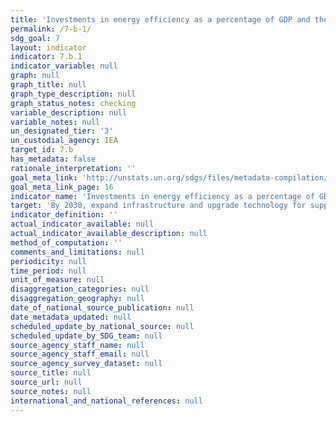 ```yaml
---
title: 'Investments in energy efficiency as a percentage of GDP and the amount of foreign direct investment in financial transfer for infrastructure and technology to sustainable development services'
permalink: /7-b-1/
sdg_goal: 7
layout: indicator
indicator: 7.b.1
indicator_variable: null
graph: null
graph_title: null
graph_type_description: null
graph_status_notes: checking
variable_description: null
variable_notes: null
un_designated_tier: '3'
un_custodial_agency: IEA
target_id: 7.b
has_metadata: false
rationale_interpretation: ''
goal_meta_link: 'http://unstats.un.org/sdgs/files/metadata-compilation/Metadata-Goal-7.pdf'
goal_meta_link_page: 16
indicator_name: 'Investments in energy efficiency as a percentage of GDP and the amount of foreign direct investment in financial transfer for infrastructure and technology to sustainable development services'
target: 'By 2030, expand infrastructure and upgrade technology for supplying modern and sustainable energy services for all in developing countries, in particular least developed countries and small island developing States.'
indicator_definition: ''
actual_indicator_available: null
actual_indicator_available_description: null
method_of_computation: ''
comments_and_limitations: null
periodicity: null
time_period: null
unit_of_measure: null
disaggregation_categories: null
disaggregation_geography: null
date_of_national_source_publication: null
date_metadata_updated: null
scheduled_update_by_national_source: null
scheduled_update_by_SDG_team: null
source_agency_staff_name: null
source_agency_staff_email: null
source_agency_survey_dataset: null
source_title: null
source_url: null
source_notes: null
international_and_national_references: null
---
```

